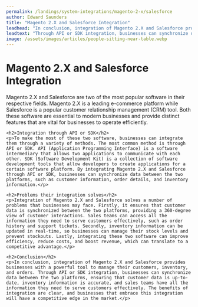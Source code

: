 ```yaml
---
permalink: /landings/system-integrations/magento-2-x/salesforce
author: Edward Saunders
title: "Magento 2.X and Salesforce Integration"
leadhead: "In conclusion, integration of Magento 2.X and Salesforce provides businesses with a powerful tool to manage their customers, inventory, and orders"
leadtext: "Through API or SDK integration, businesses can synchronize data between the two platforms, ensuring that customer data is up-to-date, inventory information is accurate, and sales teams have all the information they need to serve customers effectively. The benefits of integration are clear, and businesses that embrace this integration will have a competitive edge in the market."
image: /assets/images/articles/people-sitting-near-table.webp
---
```

<div class="arttext">	<h1>Magento 2.X and Salesforce Integration</h1>
	<p>Magento 2.X and Salesforce are two of the most popular software in their respective fields. Magento 2.X is a leading e-commerce platform while Salesforce is a popular customer relationship management (CRM) tool. Both these software are essential to modern businesses and provide distinct features that are vital for businesses to operate efficiently.</p>

	<h2>Integration through API or SDK</h2>
	<p>To make the most of these two software, businesses can integrate them through a variety of methods. The most common method is through API or SDK. API (Application Programming Interface) is a software intermediary that allows two applications to communicate with each other. SDK (Software Development Kit) is a collection of software development tools that allow developers to create applications for a certain software platform. By integrating Magento 2.X and Salesforce through API or SDK, businesses can synchronize data between the two platforms, such as customer information, order details, and inventory information.</p>

	<h2>Problems their integration solves</h2>
	<p>Integration of Magento 2.X and Salesforce solves a number of problems that businesses may face. Firstly, it ensures that customer data is synchronized between the two platforms, providing a 360-degree view of customer interactions. Sales teams can access all the information they need to serve customers effectively, such as order history and support tickets. Secondly, inventory information can be updated in real-time, so businesses can manage their stock levels and prevent stockouts. Lastly, integrating these two software can improve efficiency, reduce costs, and boost revenue, which can translate to a competitive advantage.</p>

	<h2>Conclusion</h2>
	<p>In conclusion, integration of Magento 2.X and Salesforce provides businesses with a powerful tool to manage their customers, inventory, and orders. Through API or SDK integration, businesses can synchronize data between the two platforms, ensuring that customer data is up-to-date, inventory information is accurate, and sales teams have all the information they need to serve customers effectively. The benefits of integration are clear, and businesses that embrace this integration will have a competitive edge in the market.</p>
</div>